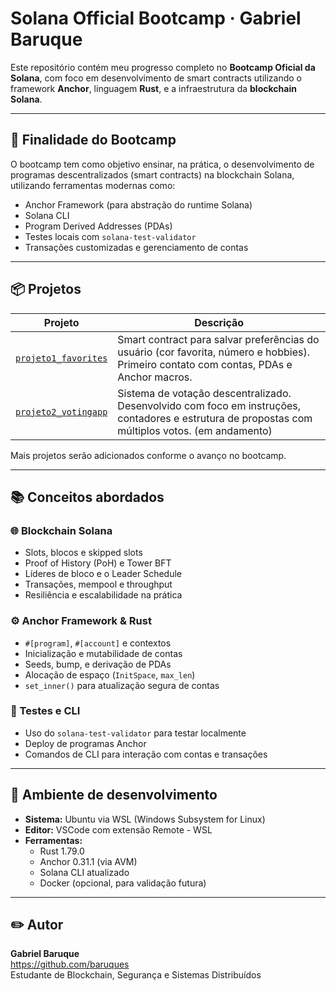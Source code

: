 # Solana Official Bootcamp · Gabriel Baruque

Este repositório contém meu progresso completo no **Bootcamp Oficial da Solana**, com foco em desenvolvimento de smart contracts utilizando o framework **Anchor**, linguagem **Rust**, e a infraestrutura da **blockchain Solana**.

---

## 🎯 Finalidade do Bootcamp

O bootcamp tem como objetivo ensinar, na prática, o desenvolvimento de programas descentralizados (smart contracts) na blockchain Solana, utilizando ferramentas modernas como:

- Anchor Framework (para abstração do runtime Solana)
- Solana CLI
- Program Derived Addresses (PDAs)
- Testes locais com `solana-test-validator`
- Transações customizadas e gerenciamento de contas

---

## 📦 Projetos

| Projeto | Descrição |
|--------|-----------|
| [`projeto1_favorites`](./projeto1_favorites) | Smart contract para salvar preferências do usuário (cor favorita, número e hobbies). Primeiro contato com contas, PDAs e Anchor macros. |
| [`projeto2_votingapp`](./projeto2_votingapp) | Sistema de votação descentralizado. Desenvolvido com foco em instruções, contadores e estrutura de propostas com múltiplos votos. (em andamento) |

Mais projetos serão adicionados conforme o avanço no bootcamp.

---

## 📚 Conceitos abordados

### 🌐 Blockchain Solana
- Slots, blocos e skipped slots
- Proof of History (PoH) e Tower BFT
- Líderes de bloco e o Leader Schedule
- Transações, mempool e throughput
- Resiliência e escalabilidade na prática

### ⚙️ Anchor Framework & Rust
- `#[program]`, `#[account]` e contextos
- Inicialização e mutabilidade de contas
- Seeds, bump, e derivação de PDAs
- Alocação de espaço (`InitSpace`, `max_len`)
- `set_inner()` para atualização segura de contas

### 🧪 Testes e CLI
- Uso do `solana-test-validator` para testar localmente
- Deploy de programas Anchor
- Comandos de CLI para interação com contas e transações

---

## 🧰 Ambiente de desenvolvimento

- **Sistema:** Ubuntu via WSL (Windows Subsystem for Linux)
- **Editor:** VSCode com extensão Remote - WSL
- **Ferramentas:**
  - Rust 1.79.0
  - Anchor 0.31.1 (via AVM)
  - Solana CLI atualizado
  - Docker (opcional, para validação futura)

---

## ✏️ Autor

**Gabriel Baruque**  
https://github.com/baruques  
Estudante de Blockchain, Segurança e Sistemas Distribuídos
